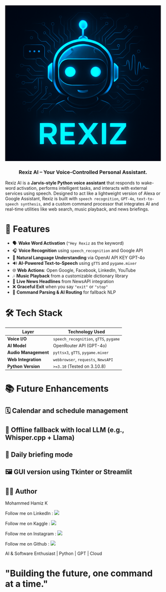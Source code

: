 <div align="center">
  <br />
    <a href="https://www.linkedin.com/in/mohammedhamizk" target="_blank">
      <img src="https://github.com/MohdHamizK/Rexiz-AI/blob/main/ReadMET.png" alt="Project Banner">
    </a>
  <br />
  <h3 align="center">Rexiz AI – Your Voice-Controlled Personal Assistant.</h3>
</div>

Rexiz AI is a **Jarvis-style Python voice assistant** that responds to wake-word activation, performs intelligent tasks, and interacts with external services using speech. Designed to act like a lightweight version of Alexa or Google Assistant, Rexiz is built with `speech recognition`, `GPT-4o`, `text-to-speech synthesis`, and a custom command processor that integrates AI and real-time utilities like web search, music playback, and news briefings.


# 🚀 Features

- 🗣️ **Wake Word Activation** (`"Hey Rexiz` as the keyword)
- 🎧 **Voice Recognition** using `speech_recognition` and Google API
- 🧠 **Natural Language Understanding** via OpenAI API KEY GPT-4o
- 🔊 **AI-Powered Text-to-Speech** using `gTTS` and `pygame.mixer`
- 🌐 **Web Actions**: Open Google, Facebook, LinkedIn, YouTube
- 🎶 **Music Playback** from a customizable dictionary library
- 📰 **Live News Headlines** from NewsAPI integration
- ❌ **Graceful Exit** when you say `"exit"` or `"stop"`
- 🧪 **Command Parsing & AI Routing** for fallback NLP


# 🛠️ Tech Stack

| Layer               | Technology Used                          |
|---------------------|------------------------------------------|
| **Voice I/O**       | `speech_recognition`, `gTTS`, `pygame`   |
| **AI Model**        | OpenRouter API (GPT-4o)                  |
| **Audio Management**| `pyttsx3`, `gTTS`, `pygame.mixer`        |
| **Web Integration** | `webbrowser`, `requests`, `NewsAPI`      |
| **Python Version**  | `>=3.10` (Tested on 3.10.8)              |


# 📚 Future Enhancements

## 🗓️ Calendar and schedule management

## 🧠 Offline fallback with local LLM (e.g., Whisper.cpp + Llama)

## 📅 Daily briefing mode

## 🖼️ GUI version using Tkinter or Streamlit

## 👨‍💻 Author

Mohammed Hamiz K

Follow me on LinkedIn : [![](https://img.shields.io/badge/LinkedIn-0077B5?style=for-the-badge&logo=linkedin&logoColor=white)](https://www.linkedin.com/in/mohammedhamizk)

Follow me on Kaggle : [![](https://img.shields.io/badge/Kaggle-20BEFF?style=for-the-badge&logo=Kaggle&logoColor=white)](https://www.kaggle.com/mohammedhamizk)

Follow me on Instagram : [![](https://img.shields.io/badge/Instagram-E4405F?style=for-the-badge&logo=instagram&logoColor=white)](https://instagram.com/_mohd_hamiz_k/)

Follow me on Github : [![](https://img.shields.io/badge/GitHub-100000?style=for-the-badge&logo=github&logoColor=white)](https://github.com/MohdHamizK/)


AI & Software Enthusiast | Python | GPT | Cloud

# "Building the future, one command at a time."


